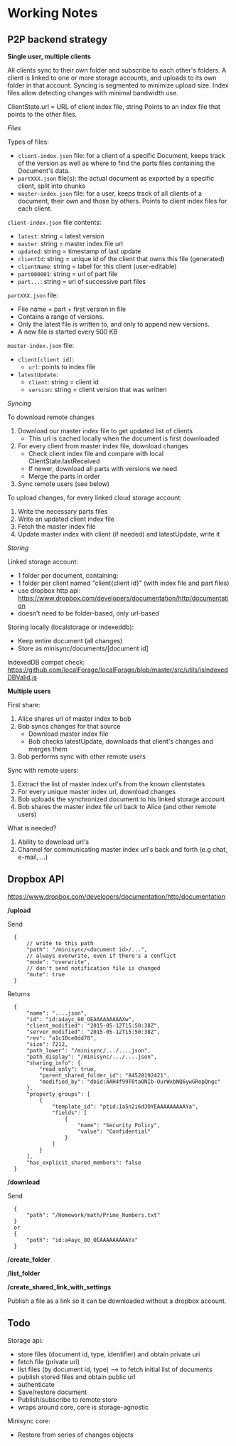 Working Notes
=============

P2P backend strategy
--------------------

**Single user, multiple clients**

All clients sync to their own folder and subscribe to each other's folders.
A client is linked to one or more storage accounts, and uploads to its own folder in that account.
Syncing is segmented to minimize upload size.
Index files allow detecting changes with minimal bandwidth use.

ClientState.url = URL of client index file, string
Points to an index file that points to the other files.

*Files*

Types of files:
- `client-index.json` file: for a client of a specific Document, keeps track of the version 
  as well as where to find the parts files containing the Document's data.
- `partXXX.json` file(s): the actual document as exported by a specific client, split into chunks
- `master-index.json` file: for a user, keeps track of all clients of a document, their own and those by others. Points to client index files for each client.

`client-index.json` file contents:
- `latest`: string = latest version
- `master`: string = master index file url
- `updated`: string = timestamp of last update
- `clientId`: string = unique id of the client that owns this file (generated)
- `clientName`: string = label for this client (user-editable)
- `part000001`: string = url of part file
- `part...`: string = url of successive part files

`partXXX.json` file:
- File name = part + first version in file
- Contains a range of versions.
- Only the latest file is written to, and only to append new versions.
- A new file is started every 500 KB

`master-index.json` file:
- `client[client id]`:
  - `url`: points to index file
- `latestUpdate`: 
  - `client`: string = client id
  - `version`: string = client version that was written

*Syncing*

To download remote changes
1. Download our master index file to get updated list of clients
    - This url is cached locally when the document is first downloaded
2. For every client from master index file, download changes
    - Check client index file and compare with local ClientState.lastReceived
    - If newer, download all parts with versions we need
    - Merge the parts in order
3. Sync remote users (see below)

To upload changes, for every linked cloud storage account:
  1. Write the necessary parts files
  2. Write an updated client index file
  3. Fetch the master index file
  4. Update master index with client (if needed) and latestUpdate, write it

*Storing*

Linked storage account:
- 1 folder per document, containing:
- 1 folder per client named "client{client id}" (with index file and part files)
- use dropbox http api: https://www.dropbox.com/developers/documentation/http/documentation
- doesn't need to be folder-based, only url-based

Storing locally (localstorage or indexeddb):
- Keep entire document (all changes)
- Store as minisync/documents/[document id]

IndexedDB compat check:
https://github.com/localForage/localForage/blob/master/src/utils/isIndexedDBValid.js

**Multiple users**

First share:
1. Alice shares url of master index to bob
2. Bob syncs changes for that source
    - Download master index file
    - Bob checks latestUpdate, downloads that client's changes and merges them
3. Bob performs sync with other remote users

Sync with remote users:
  1. Extract the list of master index url's from the known clientstates
  2. For every unique master index url, download changes
  3. Bob uploads the synchronized document to his linked storage account
  4. Bob shares the master index file url back to Alice (and other remote users)

What is needed?
  1. Ability to download url's
  2. Channel for communicating master index url's back and forth (e.g chat, e-mail, ...)

Dropbox API
-----------

https://www.dropbox.com/developers/documentation/http/documentation

**/upload**

Send

      {
          // write to this path
          "path": "/minisync/<document id>/...",
          // always overwrite, even if there's a conflict
          "mode": "overwrite",
          // don't send notification file is changed
          "mute": true
      }

Returns

      {
          "name": "....json",
          "id": "id:a4ayc_80_OEAAAAAAAAAXw",
          "client_modified": "2015-05-12T15:50:38Z",
          "server_modified": "2015-05-12T15:50:38Z",
          "rev": "a1c10ce0dd78",
          "size": 7212,
          "path_lower": "/minisync/.../....json",
          "path_display": "/minisync/.../....json",
          "sharing_info": {
              "read_only": true,
              "parent_shared_folder_id": "84528192421",
              "modified_by": "dbid:AAH4f99T0taONIb-OurWxbNQ6ywGRopQngc"
          },
          "property_groups": [
              {
                  "template_id": "ptid:1a5n2i6d3OYEAAAAAAAAAYa",
                  "fields": [
                      {
                          "name": "Security Policy",
                          "value": "Confidential"
                      }
                  ]
              }
          ],
          "has_explicit_shared_members": false
      }

**/download**

Send

      {
          "path": "/Homework/math/Prime_Numbers.txt"
      }
      or
      {
          "path": "id:a4ayc_80_OEAAAAAAAAAYa"
      }

**/create_folder**

**/list_folder**

**/create_shared_link_with_settings**

Publish a file as a link so it can be downloaded without a dropbox account.

Todo
----

Storage api:
- store files (document id, type, identifier) and obtain private uri
- fetch file (private uri)
- list files (by document id, type) --> to fetch initial list of documents
- publish stored files and obtain public url
- authenticate
- Save/restore document
- Publish/subscribe to remote store
- wraps around core, core is storage-agnostic

Minisync core:
- Restore from series of changes objects
